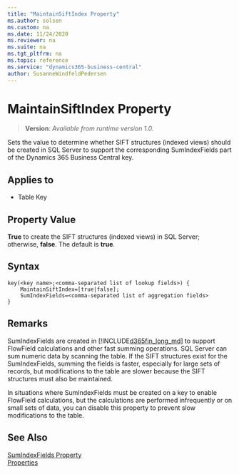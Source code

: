 ```yaml
---
title: "MaintainSiftIndex Property"
ms.author: solsen
ms.custom: na
ms.date: 11/24/2020
ms.reviewer: na
ms.suite: na
ms.tgt_pltfrm: na
ms.topic: reference
ms.service: "dynamics365-business-central"
author: SusanneWindfeldPedersen
---
```

[//]: # (START>DO_NOT_EDIT)
[//]: # (IMPORTANT:Do not edit any of the content between here and the END>DO_NOT_EDIT.)
[//]: # (Any modifications should be made in the .xml files in the ModernDev repo.)
# MaintainSiftIndex Property
> **Version**: _Available from runtime version 1.0._

Sets the value to determine whether SIFT structures (indexed views) should be created in SQL Server to support the corresponding SumIndexFields part of the Dynamics 365 Business Central key.  

## Applies to
-   Table Key


[//]: # (IMPORTANT: END>DO_NOT_EDIT)

## Property Value  

**True** to create the SIFT structures (indexed views) in SQL Server; otherwise, **false**. The default is **true**. 

## Syntax

```AL
key(<key name>;<comma-separated list of lookup fields>) { 
    MaintainSiftIndex=[true|false];
    SumIndexFields=<comma-separated list of aggregation fields>
}
``` 
  
## Remarks
SumIndexFields are created in [!INCLUDE[d365fin_long_md](../includes/d365fin_long_md.md)] to support FlowField calculations and other fast summing operations. SQL Server can sum numeric data by scanning the table. If the SIFT structures exist for the SumIndexFields, summing the fields is faster, especially for large sets of records, but modifications to the table are slower because the SIFT structures must also be maintained.  
  
In situations where SumIndexFields must be created on a key to enable FlowField calculations, but the calculations are performed infrequently or on small sets of data, you can disable this property to prevent slow modifications to the table.  
  
## See Also  
[SumIndexFields Property](devenv-sumindexfields-property.md)  
[Properties](devenv-properties.md)